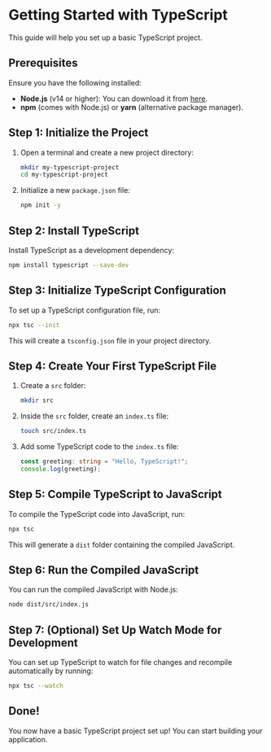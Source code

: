 
# Getting Started with TypeScript

This guide will help you set up a basic TypeScript project.

## Prerequisites

Ensure you have the following installed:

- **Node.js** (v14 or higher): You can download it from [here](https://nodejs.org/).
- **npm** (comes with Node.js) or **yarn** (alternative package manager).

## Step 1: Initialize the Project

1. Open a terminal and create a new project directory:

    ```bash
    mkdir my-typescript-project
    cd my-typescript-project
    ```

2. Initialize a new `package.json` file:

    ```bash
    npm init -y
    ```

## Step 2: Install TypeScript

Install TypeScript as a development dependency:

```bash
npm install typescript --save-dev
```

## Step 3: Initialize TypeScript Configuration

To set up a TypeScript configuration file, run:

```bash
npx tsc --init
```

This will create a `tsconfig.json` file in your project directory.

## Step 4: Create Your First TypeScript File

1. Create a `src` folder:

    ```bash
    mkdir src
    ```

2. Inside the `src` folder, create an `index.ts` file:

    ```bash
    touch src/index.ts
    ```

3. Add some TypeScript code to the `index.ts` file:

    ```ts
    const greeting: string = "Hello, TypeScript!";
    console.log(greeting);
    ```

## Step 5: Compile TypeScript to JavaScript

To compile the TypeScript code into JavaScript, run:

```bash
npx tsc
```

This will generate a `dist` folder containing the compiled JavaScript.

## Step 6: Run the Compiled JavaScript

You can run the compiled JavaScript with Node.js:

```bash
node dist/src/index.js
```

## Step 7: (Optional) Set Up Watch Mode for Development

You can set up TypeScript to watch for file changes and recompile automatically by running:

```bash
npx tsc --watch
```

## Done!

You now have a basic TypeScript project set up! You can start building your application.
